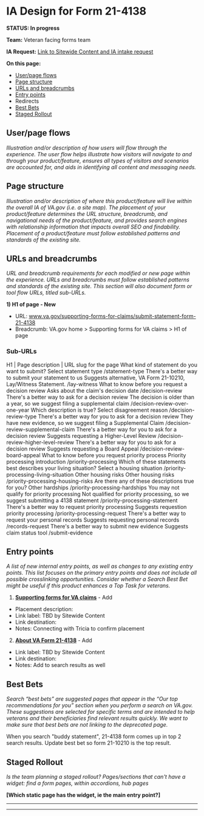 # IA Design for Form 21-4138
**STATUS: In progress**

**Team:** Veteran facing forms team

**IA Request:** [Link to Sitewide Content and IA intake request](https://github.com/department-of-veterans-affairs/va.gov-team/issues/75607)

**On this page:**
- [User/page flows](#flows)
- [Page structure](#map)
- [URLs and breadcrumbs](#url)
- [Entry points](#nav)
- Redirects
- [Best Bets](#bestbets)
- [Staged Rollout](#stagedrollout)


## <a name="flows"></a>User/page flows <br>
*Illustration and/or description of how users will flow through the experience. The user flow helps illustrate how visitors will navigate to and through your product/feature, ensures all types of visitors and scenarios are accounted for, and aids in identifying all content and messaging needs.*


## <a name="map"></a>Page structure<br>
*Illustration and/or description of where this product/feature will live within the overall IA of VA.gov (i.e. a site map). The placement of your product/feature determines the URL structure, breadcrumb, and navigational needs of the product/feature, and provides search engines with relationship information that impacts overall SEO and findability. Placement of a product/feature must follow established patterns and standards of the existing site.*



## <a name="url"></a>URLs and breadcrumbs
*URL and breadcrumb requirements for each modified or new page within the experience. URLs and breadcrumbs must follow established patterns and standards of the existing site. This section will also document form or tool flow URLs, titled sub-URLs.*


**1) H1 of page - New**
- URL: www.va.gov/supporting-forms-for-claims/submit-statement-form-21-4138
- Breadcrumb: VA.gov home > Supporting forms for VA claims > H1 of page

### Sub-URLs

H1 | Page description	| URL slug for the page
What kind of statement do you want to submit?	Select statement type	/statement-type
There's a better way to submit your statement to us	Suggests alternative, VA Form 21-10210, Lay/Witness Statement.	/lay-witness
What to know before you request a decision review	Asks about the claim's decision date	/decision-review
There's a better way to ask for a decision review	The decision is older than a year, so we suggest filing a supplemental claim	/decision-review-over-one-year
Which description is true?	Select disagreement reason	/decision-review-type
There's a better way for you to ask for a decision review	They have new evidence, so we suggest filing a Supplemental Claim	/decision-review-supplemental-claim
There's a better way for you to ask for a decision review	Suggests requesting a Higher-Level Review	/decision-review-higher-level-review
There's a better way for you to ask for a decision review	Suggests requesting a Board Appeal	/decision-review-board-appeal
What to know before you request priority process	Priority processing introduction	/priority-processing
Which of these statements best describes your living situation?	Select a housing situation	/priority-processing-living-situation
Other housing risks	Other housing risks	/priority-processing-housing-risks
Are there any of these descriptions true for you?	Other hardships	/priority-processing-hardships
You may not qualify for priority processing	Not qualified for priority processing, so we suggest submitting a 4138 statement	/priority-processing-statement
There's a better way to request priority processing	Suggests requestion priority processing	/priority-processing-request
There's a better way to request your personal records	Suggests requesting personal records	/records-request
There's a better way to submit new evidence	Suggests claim status tool	/submit-evidence

## <a name="nav"></a>Entry points <br>
*A list of new internal entry points, as well as changes to any existing entry points. This list focuses on the primary entry points and does not include all possible crosslinking opportunities. Consider whether a Search Best Bet might be useful if this product enhances a Top Task for veterans.*


1. **[Supporting forms for VA claims](https://www.va.gov/supporting-forms-for-claims/)** - Add
  - Placement description:
  - Link label: TBD by Sitewide Content
  - Link destination: 
  - Notes: Connecting with Tricia to confirm placement

2. **[About VA Form 21-4138](https://www.va.gov/find-forms/about-form-21-4138/)** - Add
  - Link label: TBD by Sitewide Content
  - Link destination: 
  - Notes: Add to search results as well
 
 

## <a name="bestbets"></a>Best Bets<br>
*Search “best bets” are suggested pages that appear in the “Our top recommendations for you” section when you perform a search on VA.gov. These suggestions are selected for specific terms and are intended to help veterans and their beneficiaries find relevant results quickly. We want to make sure that best bets are not linking to the deprecated page.*

When you search "buddy statement", 21-4138 form comes up in top 2 search results. Update best bet so form 21-10210 is the top result.

## <a name="stagedrollout"></a>Staged Rollout<br>
*Is the team planning a staged rollout? Pages/sections that can't have a widget: find a form pages, within accordions, hub pages*

**[Which static page has the widget, ie the main entry point?]**




<hr>
<hr>
